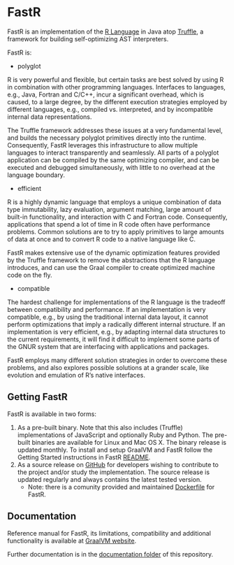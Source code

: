 # FastR

FastR is an implementation of the [R Language](http://www.r-project.org/) in Java atop [Truffle](https://github.com/graalvm/), a framework for building self-optimizing AST interpreters.

FastR is:

* polyglot

R is very powerful and flexible, but certain tasks are best solved by using R in combination with other programming languages.
Interfaces to languages, e.g., Java, Fortran and C/C++, incur a significant overhead, which is caused, to a large degree, by the different execution strategies employed by different languages, e.g., compiled vs. interpreted, and by incompatible internal data representations.

The Truffle framework addresses these issues at a very fundamental level, and builds the necessary polyglot primitives directly into the runtime.
Consequently, FastR leverages this infrastructure to allow multiple languages to interact transparently and seamlessly.
All parts of a polyglot application can be compiled by the same optimizing compiler, and can be executed and debugged simultaneously, with little to no overhead at the language boundary.

* efficient

R is a highly dynamic language that employs a unique combination of data type immutability, lazy evaluation, argument matching, large amount of built-in functionality, and interaction with C and Fortran code.
Consequently, applications that spend a lot of time in R code often have performance problems.
Common solutions are to try to apply primitives to large amounts of data at once and to convert R code to a native language like C.

FastR makes extensive use of the dynamic optimization features provided by the Truffle framework to remove the abstractions that the R language introduces, and can use the Graal compiler to create optimized machine code on the fly.

* compatible

The hardest challenge for implementations of the R language is the tradeoff between compatibility and performance.
If an implementation is very compatible, e.g., by using the traditional internal data layout, it cannot perform optimizations that imply a radically different internal structure.
If an implementation is very efficient, e.g., by adapting internal data structures to the current requirements, it will find it difficult to implement some parts of the GNUR system that are interfacing with applications and packages.

FastR employs many different solution strategies in order to overcome these problems, and also explores possible solutions at a grander scale, like evolution and emulation of R’s native interfaces.

## Getting FastR

FastR is available in two forms:

1. As a pre-built binary. Note that this also includes (Truffle) implementations of JavaScript and optionally Ruby and Python. The pre-built binaries are available for Linux and Mac OS X. The binary release is updated monthly. To install and setup GraalVM and FastR follow the Getting Started instructions in FastR [README](../../README.md#getting_started).
2. As a source release on [GitHub](https://github.com/graalvm/fastr) for developers wishing to contribute to the project and/or study the implementation. The source release is updated regularly and always contains the latest tested version.
    * Note: there is a comunity provided and maintained [Dockerfile](https://github.com/nuest/fastr-docker) for FastR.

## Documentation

Reference manual for FastR, its limitations, compatibility and additional functionality is
available at [GraalVM website](http://www.graalvm.org/docs/reference-manual/languages/r/).

Further documentation is in the [documentation folder](documentation/Index.md) of this repository.


